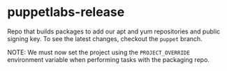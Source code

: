 puppetlabs-release
==================

Repo that builds packages to add our apt and yum repositories and public signing key. To see the latest changes, checkout the `puppet` branch.

NOTE: We must now set the project using the `PROJECT_OVERRIDE` environment
      variable when performing tasks with the packaging repo.
